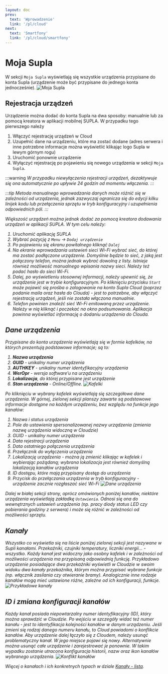 ```yaml
---
layout: doc
prev:
  text: 'Wprowadzenie'
  link: '/pl/cloud'
next:
  text: 'Smartfony'
  link: '/pl/cloud/smartfony'
---
```


# Moja Supla

W sekcji `Moja Supla` wyświetlają się wszystkie urządzenia przypisane do konta Supla (urządzenie może być przypisane do jednego konta jednocześnie).
![Moja Supla](/img/pl/cloud/moja-supla/moja_supla.png)

## Rejestracja urządzeń

Urządzenie można dodać do konta Supla na dwa sposoby: manualnie lub za pomocą kreatora w aplikacji mobilnej SUPLA. W przypadku tego pierwszego należy
1. Włączyć rejestrację urządzeń w Cloud
2. Uzupełnić dane na urządzeniu, które ma zostać dodane (adres serwera i inne potrzebne informacje można wyświetlić klikając logo Supla w lewym górnym rogu)
3. Uruchomić ponownie urządzenie
4. Wyłączyć rejestrację po pojawieniu się nowego urządzenia w sekcji `Moja Supla`.

:::warning <i/>
W przypadku niewyłączenia rejestracji urządzeń, dezaktywuje się ona automatycznie po upływie 24 godzin od momentu włączenia. 
:::

:::tip <i/>
Metoda manualnego wprowadzania danych może różnić się w zależności od urządzenia, jednak zazwyczaj ogranicza się do edycji kilku linijek kodu lub przełączenia sprzętu w tryb konfiguracyjny i uzupełnienia odpowiednich pól. 
:::

Większość urządzeń można jednak dodać za pomocą kreatora dodawania urządzeń w aplikacji SUPLA. W tym celu należy:
1. Uruchomić aplikację SUPLA
2. Wybrać pozycję z `Menu` -> `Dodaj urządzenie`
3. Po pojawieniu się ekranu powitalnego kliknąć `Dalej` 
4. Na ekranie wprowadzania ustawień sieci Wi-Fi wybrać sieć, do której ma zostać podłączone urządzenie. Domyślnie będzie to sieć, z jaką jest połączony telefon, można jednak wybrać dowolną z listy. Istnieje również możliwość manualnego wpisania nazwy sieci. Należy też podać hasło do sieci Wi-Fi.
5. Dalej, po wyświetleniu stosownej informacji, należy upewnić się, że urządzenie jest w trybie konfiguracyjnym. Po kliknięciu przycisku `Start` może pojawić się prośba o zalogowanie na konto Supla Cloud (poprzez podanie maila oraz hasła do Clouda) - jest to potrzebne, aby włączyć rejestrację urządzeń, jeśli nie została włączona manualnie.
6. Telefon powinien znaleźć sieć Wi-Fi emitowaną przez urządzenie. Należy w nią kliknąć i poczekać na okno podsumowania. Aplikacja powinna wyświetlać informację o dodaniu urządzenia do Clouda.

## Dane urządzenia

Przypisane do konta urządzenia wyświetlają się w formie kafelków, na których prezentują podstawowe informacje; są to:
1. **Nazwa urządzenia**
2. **GUID** - unikalny numer urządzenia
3. **AUTHKEY** - unikalny numer identyfikacyjny urządzenia
4. **WerOpr** - wersja software’u na urządzeniu 
5. **Lokalizacja**, do której przypisane jest urządzenie
6. **Stan urządzenia** - Online/Offline.
![Kafelki](/img/pl/cloud/moja-supla/kafelki.png)

Po kliknięciu w wybrany kafelek wyświetlają się szczegółowe dane urządzenia. W górnej, zielonej sekcji planszy zawarte są podstawowe informacje dostępne na każdym urządzeniu, bez względu na funkcje jego kanałów:
1. Nazwa i status urządzenia
2. Pole do ustawienia spersonalizowanej nazwy urządzenia (zmienia nazwę urządzenia widoczną w Cloudzie)
3. GUID - unikalny numer urządzenia
4. Data rejestracji urządzenia
5. Data ostatniego połączenia urządzenia
6. Przełącznik do wyłączenia urządzenia
7. Lokalizację urządzenia - można ją zmienić klikając w kafelek i wybierając pożądaną; wybrana lokalizacja jest również domyślną lokalizacją kanałów urządzenia
8. ID dostępu, które mają przypisany dostęp do urządzenia
9. Przycisk do przełączania urządzenia w tryb konfiguracyjny - urządzenie zacznie rozgłaszać sieć Wi-Fi
![Dane urządzenia](/img/pl/cloud/moja-supla/plansza.png)

Dalej w białej sekcji strony, oprócz omówionych poniżej kanałów, niektóre urządzenia wyświetlają zakładkę `Ustawienia`. Odnosi się ona do wewnętrznych ustawień urządzenia (np. pracy diody status LED czy pobierania godziny z serwera) i może się różnić w zależności od możliwości sprzętu.

## Kanały

Wszystko co wyświetla się na liście poniżej zielonej sekcji jest nazywane w Supli kanałami. Przekaźniki, czujniki temperatury, liczniki energii… - wszystko. Każdy kanał jest widoczny jako osobny kafelek i w zależności od możliwości urządzenia ma przypisaną odpowiednią funkcję. Przykładowo urządzenie posiadające dwa przekaźniki wyświetli w Cloudzie w swoim widoku dwa kanały przekaźnika, którym można przypisać wybrane funkcje (np. włącznik zasilania czy otwieranie bramy). Analogicznie inne rodzaje kanałów mogą mieć ustawione różne, zależne od ich konfiguracji, funkcje. 
![Przykładowe kanały](/img/pl/cloud/moja-supla/kanaly_urzadzenie.png)

## ID i zmiana konfiguracji kanałów

Każdy kanał posiada niepowtarzalny numer identyfikacyjny (ID), który można sprawdzić w Cloudzie. Po wejściu w szczegóły widać też numer kanału - jest to identyfikacja kolejności kanałów w danym urządzeniu. Jeśli zmieni się rodzaj danego numeru kanału, to Cloud powiadomi o konflikcie kanałów. Aby urządzenie dalej łączyło się z Cloudem, należy usunąć problematyczny kanał. W jego miejsce pojawi się nowy. Alternatywnie można usunąć całe urządzenie i zarejestrować je ponownie. W takim wypadku zostanie utracona konfiguracja historii, nazw oraz ikon kanałów wybranego urządzenia.
![Konflikt kanałów](/img/pl/cloud/moja-supla/konflikt.png)

Więcej o kanałach i ich konkretnych typach w dziale [Kanały - lista](./kanaly/kanaly/).